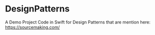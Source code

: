 # DesignPatterns
A Demo Project Code in Swift for Design Patterns that are mention here: https://sourcemaking.com/
